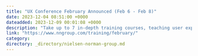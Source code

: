 ```yaml
---
title: "UX Conference February Announced (Feb 6 - Feb 8)"
date: 2023-12-04 08:51:00 +0000
dateadded: 2023-12-09 00:01:08 +0000
description: "Take up to 7 in-depth training courses, teaching user experience best practices for successful design. Conference focused on long-lasting skills for UX professionals. February 10- February 16, 2024."
link: "https://www.nngroup.com/training/february/"
category:
directory: _directory/nielsen-norman-group.md
---
```

